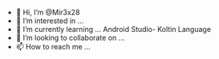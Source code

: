 - 👋 Hi, I’m @Mir3x28
- 👀 I’m interested in ...
- 🌱 I’m currently learning ... Android Studio- Koltin Language
- 💞️ I’m looking to collaborate on ...
- 📫 How to reach me ...

<!---
Mir3x28/Mir3x28 is a ✨ special ✨ repository because its `README.md` (this file) appears on your GitHub profile.
You can click the Preview link to take a look at your changes.
--->
